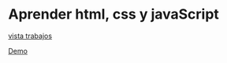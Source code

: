 # Aprender html, css y javaScript</h1>

[vista trabajos](https://danielrs59.github.io/danielrs59.github.io/)

<a href="https://danielrs59.github.io/danielrs59.github.io/">Demo</a>